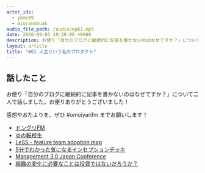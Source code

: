 ```yaml
---
actor_ids:
  - ykmc09
  - miuranobuak
audio_file_path: /audio/ep61.mp3
date: 2020-09-03 19:30:00 +0900
description: お便り「自分のブログに継続的に記事を書かないのはなぜですか？」について二人で話しました。
layout: article
title: "#61 人生という名のプロダクト"
---
```


## 話したこと

お便り「自分のブログに継続的に記事を書かないのはなぜですか？」について二人で話しました。お便りありがとうございました！

感想やおたよりを、ぜひ #omoiyarifm までお願いします！

- [ドングリFM](https://donguri.fm/)
- [炎の転校生](https://ja.wikipedia.org/wiki/%E7%82%8E%E3%81%AE%E8%BB%A2%E6%A0%A1%E7%94%9F)
- [LeSS - feature team adoption map](https://less.works/jp/less/adoption/feature-team-adoption_map)
- [5分でわかった気になるインセプションデッキ](https://takaking22.com/2019/5minutes-inception-deck/)
- [Management 3.0 Japan Conference](http://management30.jp/m30jpcon/)
- [組織の変化に必要なことは投資ではないだろうか？](http://management30.jp/management-3-0-japan-conference-timetable/#track-a-3)
